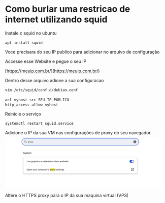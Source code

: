 # Como burlar uma restricao de internet utilizando squid

Instale o squid no ubuntu
```
apt install squid
```

Voce precisara do seu IP publico para adicionar no arquivo de configuração

Accesse esse Website e pegue o seu IP

[https://meuip.com.br/](https://meuip.com.br/)

Dentro desse arquivo adione a sua configuracao
```
vim /etc/squid/conf.d/debian.conf 

acl myhost src SEU_IP_PUBLICO
http_access allow myhost
```


Reinicie o serviço
```
systemctl restart squid.service
```

Adicione o IP da sua VM nas configurações de proxy do seu navegador.
![alt text](imagens/image.png "Configuraçao do proxy")

Altere o HTTPS proxy para o IP da sua maquina virtual (VPS)

